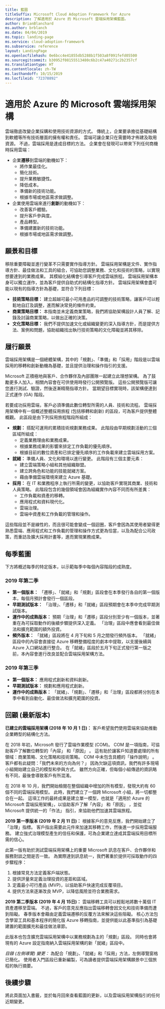 ```yaml
---
title: 藍圖
titleSuffix: Microsoft Cloud Adoption Framework for Azure
description: 了解適用於 Azure 的 Microsoft 雲端採用架構藍圖。
author: BrianBlanchard
ms.author: brblanch
ms.date: 04/04/2019
ms.topic: landing-page
ms.service: cloud-adoption-framework
ms.subservice: reference
layout: LandingPage
ms.openlocfilehash: 0e6bcc4e41855db5288b1f503a8f091fefd05500
ms.sourcegitcommit: b30952f08155513480c6b2c47a40271c2b2357cf
ms.translationtype: HT
ms.contentlocale: zh-TW
ms.lasthandoff: 10/15/2019
ms.locfileid: "72378892"
---
```

# <a name="microsoft-cloud-adoption-framework-for-azure"></a>適用於 Azure 的 Microsoft 雲端採用架構

雲端徹底改變企業採購和使用技術資源的方式。 傳統上，企業要承擔從基礎結構到軟體等所有技術層面的擁有權和責任。 雲端可讓企業只在需要時才佈建及取用資源。 不過，雲端採用是達成目標的方法。 企業會在發現可以帶來下列任何商機時採用雲端：

- 企業**遷移**到雲端的動機如下：
  - 將作業最佳化。
  - 簡化技術。
  - 提升業務敏捷性。
  - 降低成本。
  - 準備新的技術功能。
  - 根據市場或地區需求做調整。
- 企業使用雲端來進行**創新**的動機如下：
  - 改善客戶體驗。
  - 提升客戶參與度。
  - 產品轉型。
  - 準備建置新的技術功能。
  - 根據市場或地區需求做調整。

## <a name="vision-and-objectives"></a>願景和目標

移除重要障礙並進行變革不只需要實作指導方針。 雲端採用架構是文件、實作指導方針、最佳做法和工具的組合，可協助您調整業務、文化和技術的策略，以實現想要達到的業務成果。 其模組化結構會引導客戶完成雲端旅程。 雲端採用架構本身可以獨立運作，並為客戶提供自助式的結構化指導方針。 雲端採用架構會盡可能以現有的指導方針為基礎，並符合下列目標：

- **技術策略目標：** 建立超越可最小可用產品的可調整的技術策略，讓客戶可以輕鬆地自訂及調整，進而解決常見的條件約束。
- **商業策略目標：** 本指南並未定義商業策略，我們將協助架構設計人員了解、記錄及討論商業策略，以做出正確的決策。
- **文化策略目標：** 我們不提供加速文化或組織變更的深入指導方針，而是提供方法、案例和問題，協助組織找出執行技術策略的文化障礙並將其移除。

## <a name="fulfilling-the-vision"></a>履行願景

雲端採用架構是一個總體架構，其中的「規劃」、「準備」和「採用」階段是以雲端採用的移轉和創新動機為基礎，並且提供治理和操作指引的支援。

Microsoft 正積極地與客戶、合作夥伴及內部團隊一起建立此理想架構。 為了鼓勵更多人加入，相關內容會在可供使用時發行公開預覽版。 這些公開預覽版可讓您進行測試、驗證，然後逐漸精簡指導方針。 當期望目標實現時，該架構便達到正式運作 (GA) 階段。

若要成功採用雲端，客戶必須準備此數位轉型所需的人員、技術和流程。 雲端採用架構中有一個概述整體採用旅程 (包括移轉和創新) 的區段，可為客戶提供整體概觀。 此區段是由下列採用旅程階段所組成：

- **規劃：** 搭配可運用的累積技術規劃業務成果。 此階段由早期規劃活動的三個區域所組成：
  - 定義業務理由和業務成果。
  - 根據業務成果的影響來排定工作負載的優先順序。
  - 根據目前的數位資產和已排定優先順序的工作負載來建立雲端採用方案。
- **就緒：** 準備人員、文化和環境以進行變更。 此階段有三個主要元素：
  - 建立雲端策略小組和其他組織聯盟。
  - 建立跨角色和功能的技能就緒方案。
  - 藉由準備雲端環境來建立 Azure 基礎。
- **採用：** 在 IT 和業務程序上執行所需的變更，以協助客戶實現其商業、技術和人員策略。 此階段包含的幾個領域會因為組織實作內容不同而有所差異：
  - 工作負載和資產的移轉。
  - 應用程式和資料現代化。
  - 雲端治理。
  - 雲端中資產和工作負載的管理和操作。

這些階段並不是線性的，而且很可能會變成一個迴圈，客戶會因為其使用者變得更熟悉雲端、應用程式和工作負載的管理和操作方式更為恰當，以及為配合公司政策，而重訪及擴大採用計畫等，進而實現業務成果。

## <a name="quarterly-roadmap"></a>每季藍圖

下方將概述每季的特定版本，以示範每季中每個內容階段的成熟度。

### <a name="q2-2019"></a>2019 年第二季

- **第一個版本：** 「遷移」、「就緒」和「規劃」區段會在本季發行各自的第一個版本，每個月預計會發行一個區段。
- **早期測試版本：** 「治理」、「遷移」和「就緒」區段預期會在本季中完成早期測試版本。
- **運作中的成熟版本：** 預期「治理」和「遷移」區段分別至少有一個版本，並著重在為可採取動作的後續步驟提供深入定義。 「治理」區段中應會看到最佳做法和擴充範圍的額外投資。
- **頻外版本：** 「就緒」區段將在 4 月下旬和 5 月之間發行頻外版本。 「就緒」區段中的內容會直接從 Azure 移轉整備程度的劇本中提取，以支援後續與 Azure 入口網站進行整合。 在「就緒」區段於五月下旬正式發行第一版之前，本內容會進行改良並配合雲端採用架構方法。

### <a name="q3-2019"></a>2019 年第三季

- **第一個版本：** 應用程式創新和資料創新。
- **早期測試版本：** 規劃和應用程式創新。
- **運作中的成熟版本：** 「就緒」、「規劃」、「遷移」和「治理」區段都將分別在本季中看到自動化、最佳做法和擴充範圍的投資。

## <a name="looking-back-recent-releases"></a>回顧 (最新版本)

**已建立的雲端採用架構 (2018 年 10 月 1 日)：** 客戶希望我們使用雲端來協助推動企業轉型的結構化方法。

在 2018 年初，Microsoft 發行了雲端作業模型 (COM)。 COM 是一項指南，可協助客戶了解數位轉型的「內容」  和「原因」  。 這有助於讓客戶知道要處理的所有領域：商業策略、文化策略和技術策略。 COM 中未包含具體的「操作說明」  。 客戶都有此疑問：「我們未來的方向為何？」 因為欠缺這項資訊，我們有許多現場小組開始建立自己的模型和參與方式。 雖然方向正確，但每個小組傳遞的資訊略有不同，最後會導致客戶有所混淆。

在 2018 年 10 月，我們開始檢閱在整個組織中增加的所有模型，發現大約有 60 個不同的雲端採用模型。 此時，我們建立了一個跨 Microsoft 小組，將一切都整合在一起。 這項工作的最終成果是建立單一模型，也就是「適用於 Azure 的 Microsoft 雲端採用架構」，以協助客戶了解「內容」  和「原因」  ，並從 Microsoft 提供統一的「作法」  指引，來協助他們加速其雲端旅程。

**2019 第一季版本 (2019 年 2 月 11 日)：** 根據客戶的意見反應，我們開始建立了「治理」指標。 客戶指出需要此元件來加速其移轉工作，然後進一步採用雲端服務。 建立強式治理模型產生的信任和保護，可為企業建立達成其雲端採用目標所需的信心。

此第一版有助於測試雲端採用架構上的重要 Microsoft 訊息在客戶、合作夥伴和服務對談之間是否一致。 為實際達到訊息統一，我們著重於提供可採取動作的四步驟程序：

1. 根據常見方法定義客戶端狀態。
2. 提供評量來定義治理投資的差距和區域。
3. 定義最小可行產品 (MVP)，以協助客戶快速完成反覆項目。
4. 提供方法來逐漸改良 MVP，以降低風險並符合業務需求。

**2019 第二季版本 (2019 年 4 月 15日)：** 雲端移轉工具可以輕鬆地將數十萬個 IT 資產遷移至雲端。 不過，客戶的意見反應指出雲端移轉會因文化和技術準備而遭到阻礙。 春季版本會藉由定義雲端遷移的反覆方法來解決這些阻礙。 核心方法包含學習工具和基本程序的簡化版 Azure 移轉指南，並提供能以此基準指引為基礎建置的範圍擴充和最佳做法章節。

此版本也包含擴充雲端採用架構中以業務規劃為主的「規劃」區段。 同時也會將現有的 Azure 設定指南納入雲端採用架構的新「就緒」區段中。

_目錄 (左側導覽) 變更：_ 為配合「規劃」、「就緒」和「採用」方法，左側導覽窗格已簡化。 使用者入門區段已重新編製，可為讀者提供雲端採用架構願景中三個旅程的執行摘要。

## <a name="next-steps"></a>後續步驟

將此頁面加入書籤，並於每月回來查看藍圖的更新，以及雲端採用架構指引的任何近期變更。
